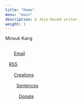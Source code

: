 ```yaml
---
title: "Home"
menu: "main"
description: A Jeju-based writer.
weight: 1
---
```

<style>
li {
  list-style: none;
}

ul {
  padding: 0;
}
</style>

Minsuk Kang

<ul style="white-space: pre;">
<li>       <a href="https://letterbird.co/kang">Email</a></li>
<li>   <a href="https://kangminsuk.com/blog/index.xml">RSS</a></li>
<li>       <a href="https://kangminsuk.com/my-apps/">Creations</a></li>
<li>         <a href="https://kangminsuk.com/sentences/">Sentences</a></li>
<li>           <a href="https://ko-fi.com/kangminsuk">Donate</a></li>
</ul>